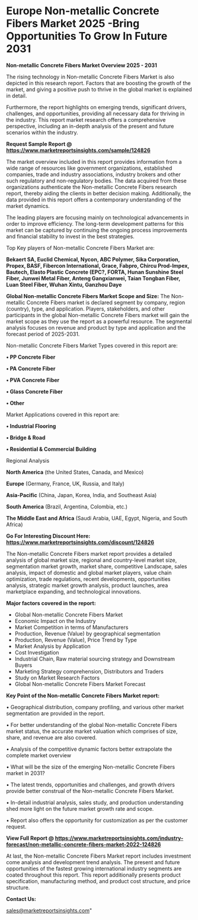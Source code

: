 # Europe Non-metallic Concrete Fibers Market 2025 -Bring Opportunities To Grow In Future 2031

<Strong> Non-metallic Concrete Fibers Market Overview 2025 - 2031</strong>

The rising technology in Non-metallic Concrete Fibers Market is also depicted in this research report. Factors that are boosting the growth of the market, and giving a positive push to thrive in the global market is explained in detail.

Furthermore, the report highlights on emerging trends, significant drivers, challenges, and opportunities, providing all necessary data for thriving in the industry. This report market research offers a comprehensive perspective, including an in-depth analysis of the present and future scenarios within the industry.

<strong>Request Sample Report @ <a href=https://www.marketreportsinsights.com/sample/124826>https://www.marketreportsinsights.com/sample/124826</a></strong>

The market overview included in this report provides information from a wide range of resources like government organizations, established companies, trade and industry associations, industry brokers and other such regulatory and non-regulatory bodies. The data acquired from these organizations authenticate the Non-metallic Concrete Fibers research report, thereby aiding the clients in better decision making. Additionally, the data provided in this report offers a contemporary understanding of the market dynamics.

The leading players are focusing mainly on technological advancements in order to improve efficiency. The long-term development patterns for this market can be captured by continuing the ongoing process improvements and financial stability to invest in the best strategies.

Top Key players of Non-metallic Concrete Fibers Market are:

<strong>Bekaert SA, Euclid Chemical, Nycon, ABC Polymer, Sika Corporation, Propex, BASF, Fibercon International, Grace, Fabpro, Chircu Prod-Impex, Bautech, Elasto Plastic Concrete (EPC?, FORTA, Hunan Sunshine Steel Fiber, Junwei Metal Fiber, Anteng Gangxianwei, Taian Tongban Fiber, Luan Steel Fiber, Wuhan Xintu, Ganzhou Daye</strong>

<strong><b>Global Non-metallic Concrete Fibers Market Scope and Size:</b></strong>
The Non-metallic Concrete Fibers market is declared segment by company, region (country), type, and application. Players, stakeholders, and other participants in the global Non-metallic Concrete Fibers market will gain the market scope as they use the report as a powerful resource. The segmental analysis focuses on revenue and product by type and application and the forecast period of 2025-2031.

Non-metallic Concrete Fibers Market Types covered in this report are:

<strong>• PP Concrete Fiber

• PA Concrete Fiber

• PVA Concrete Fiber

• Glass Concrete Fiber

• Other</strong>

Market Applications covered in this report are:

<strong>• Industrial Flooring

• Bridge & Road

• Residential & Commercial Building</strong> 

Regional Analysis

<strong>North America</strong> (the United States, Canada, and Mexico)

<strong>Europe</strong> (Germany, France, UK, Russia, and Italy)

<strong>Asia-Pacific</strong> (China, Japan, Korea, India, and Southeast Asia)

<strong>South America</strong> (Brazil, Argentina, Colombia, etc.)

<strong>The Middle East and Africa</strong> (Saudi Arabia, UAE, Egypt, Nigeria, and South Africa)

<strong>Go For Interesting Discount Here: <a href=https://www.marketreportsinsights.com/discount/124826>https://www.marketreportsinsights.com/discount/124826</a></strong>

The Non-metallic Concrete Fibers market report provides a detailed analysis of global market size, regional and country-level market size, segmentation market growth, market share, competitive Landscape, sales analysis, impact of domestic and global market players, value chain optimization, trade regulations, recent developments, opportunities analysis, strategic market growth analysis, product launches, area marketplace expanding, and technological innovations.

<strong><b>Major factors covered in the report:</b></strong>
<ul>
  <li>Global Non-metallic Concrete Fibers Market </li>
  <li>Economic Impact on the Industry</li>
  <li>Market Competition in terms of Manufacturers</li>
  <li>Production, Revenue (Value) by geographical segmentation</li>
  <li>Production, Revenue (Value), Price Trend by Type</li>
  <li>Market Analysis by Application</li>
  <li>Cost Investigation</li>
  <li>Industrial Chain, Raw material sourcing strategy and Downstream Buyers</li>
  <li>Marketing Strategy comprehension, Distributors and Traders</li>
  <li>Study on Market Research Factors</li>
  <li>Global Non-metallic Concrete Fibers Market Forecast</li>
</ul>

<strong><b>Key Point of the Non-metallic Concrete Fibers Market report:</b></strong>

• Geographical distribution, company profiling, and various other market segmentation are provided in the report.

• For better understanding of the global Non-metallic Concrete Fibers market status, the accurate market valuation which comprises of size, share, and revenue are also covered.

• Analysis of the competitive dynamic factors better extrapolate the complete market overview

• What will be the size of the emerging Non-metallic Concrete Fibers market in 2031?

• The latest trends, opportunities and challenges, and growth drivers provide better construal of the Non-metallic Concrete Fibers Market.

• In-detail industrial analysis, sales study, and production understanding shed more light on the future market growth rate and scope.

• Report also offers the opportunity for customization as per the customer request.

<strong><b>View Full Report @ <a href=https://www.marketreportsinsights.com/industry-forecast/non-metallic-concrete-fibers-market-2022-124826>https://www.marketreportsinsights.com/industry-forecast/non-metallic-concrete-fibers-market-2022-124826</a></b></strong>


At last, the Non-metallic Concrete Fibers Market report includes investment come analysis and development trend analysis. The present and future opportunities of the fastest growing international industry segments are coated throughout this report. This report additionally presents product specification, manufacturing method, and product cost structure, and price structure.

<strong>Contact Us:</strong>

sales@marketreportsinsights.com"
